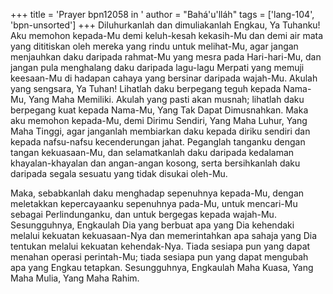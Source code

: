 +++
title = 'Prayer bpn12058 in '
author = "Bahá'u'lláh"
tags = ['lang-104', 'bpn-unsorted']
+++
Diluhurkanlah dan dimuliakanlah Engkau, Ya Tuhanku! Aku memohon kepada-Mu demi keluh-kesah kekasih-Mu dan demi air mata yang dititiskan oleh mereka yang rindu untuk melihat-Mu, agar jangan menjauhkan daku daripada rahmat-Mu yang mesra pada Hari-hari-Mu, dan jangan pula menghalang daku daripada lagu-lagu Merpati yang memuji keesaan-Mu di hadapan cahaya yang bersinar daripada wajah-Mu. Akulah yang sengsara, Ya Tuhan! Lihatlah daku berpegang teguh kepada Nama-Mu, Yang Maha Memiliki. Akulah yang pasti akan musnah; lihatlah daku berpegang kuat kepada Nama-Mu, Yang Tak Dapat Dimusnahkan. Maka aku memohon kepada-Mu, demi Dirimu Sendiri, Yang Maha Luhur, Yang Maha Tinggi, agar janganlah membiarkan daku kepada diriku sendiri dan kepada nafsu-nafsu kecenderungan jahat. Peganglah tanganku dengan tangan kekuasaan-Mu, dan selamatkanlah daku daripada kedalaman khayalan-khayalan dan angan-angan kosong, serta bersihkanlah daku daripada segala sesuatu yang tidak disukai oleh-Mu.

Maka, sebabkanlah daku menghadap sepenuhnya kepada-Mu, dengan meletakkan kepercayaanku sepenuhnya pada-Mu, untuk mencari-Mu sebagai Perlindunganku, dan untuk bergegas kepada wajah-Mu. Sesungguhnya, Engkaulah Dia yang berbuat apa yang Dia kehendaki melalui kekuatan kekuasaan-Nya dan memerintahkan apa sahaja yang Dia tentukan melalui kekuatan kehendak-Nya. Tiada sesiapa pun yang dapat menahan operasi perintah-Mu; tiada sesiapa pun yang dapat mengubah apa yang Engkau tetapkan. Sesungguhnya, Engkaulah Maha Kuasa, Yang Maha Mulia, Yang Maha Rahim.
